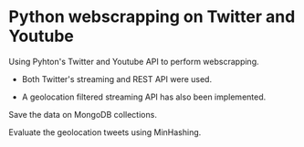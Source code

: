 # Python webscrapping on Twitter and Youtube

Using Pyhton's Twitter and Youtube API to perform webscrapping.
  
  - Both Twitter's streaming and REST API were used.
  
  - A geolocation filtered streaming API has also been implemented.

Save the data on MongoDB collections.

Evaluate the geolocation tweets using MinHashing.
